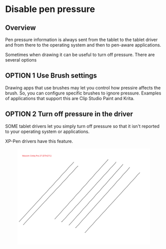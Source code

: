 # Disable pen pressure

## Overview

Pen pressure information is always sent from the tablet to the tablet driver and from there to the operating system and then to pen-aware applications.

Sometimes when drawing it can be useful to turn off pressure. There are several options

## **OPTION 1 Use Brush settings**

Drawing apps that use brushes may let you control how pressire affects the brush. So, you can configure specific brushes to ignore pressure. Examples of applications that support this are Clip Studio Paint and Krita.

## **OPTION 2** Turn off pressure in the driver

SOME tablet drivers let you simply turn off pressure so that it isn't reported to your operating system or applications.

XP-Pen drivers have this feature.

<div align="left">

<figure><img src="../../.gitbook/assets/image (332).png" alt="" width="563"><figcaption></figcaption></figure>

</div>
